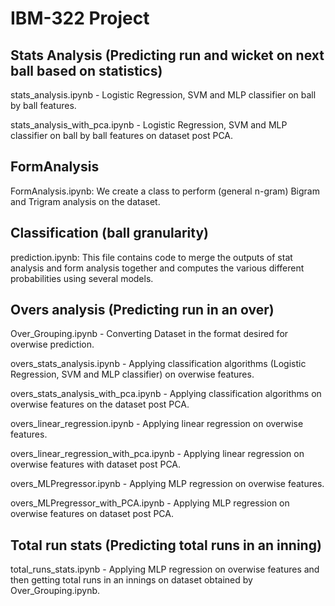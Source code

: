 # IBM-322 Project

## Stats Analysis (Predicting run and wicket on next ball based on statistics)
stats_analysis.ipynb - Logistic Regression, SVM and MLP classifier on ball by ball features.

stats_analysis_with_pca.ipynb - Logistic Regression, SVM and MLP classifier on ball by ball features on dataset post PCA.

## FormAnalysis
FormAnalysis.ipynb: We create a class to perform (general n-gram) Bigram and Trigram analysis on the dataset. 

## Classification (ball granularity)
prediction.ipynb: This file contains code to merge the outputs of stat analysis and form analysis together and computes the various different probabilities using several models. 

## Overs analysis (Predicting run in an over)
Over_Grouping.ipynb - Converting Dataset in the format desired for overwise prediction.

overs_stats_analysis.ipynb - Applying classification algorithms (Logistic Regression, SVM and MLP classifier) on overwise features.

overs_stats_analysis_with_pca.ipynb - Applying classification algorithms on overwise features on the dataset post PCA.

overs_linear_regression.ipynb - Applying linear regression on overwise features.

overs_linear_regression_with_pca.ipynb - Applying linear regression on overwise features with dataset post PCA.

overs_MLPregressor.ipynb - Applying MLP regression on overwise features.

overs_MLPregressor_with_PCA.ipynb - Applying MLP regression on overwise features on dataset post PCA.

## Total run stats (Predicting total runs in an inning)
total_runs_stats.ipynb - Applying MLP regression on overwise features and then getting total runs in an innings on dataset obtained by Over_Grouping.ipynb.


